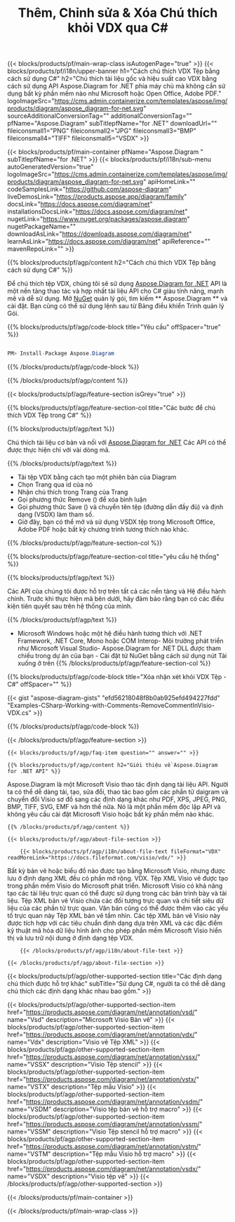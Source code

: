 ﻿---
title: Thêm, Chỉnh sửa & Xóa Chú thích khỏi VDX qua C# 
weight: 3050
url: /vi/net/annotation/vdx/ 
description: C# mã nguồn để chú thích VDX tệp trên Nền tảng .NET Framework, .NET Core, Mono.
---
{{< blocks/products/pf/main-wrap-class isAutogenPage="true" >}}
{{< blocks/products/pf/i18n/upper-banner h1="Cách chú thích VDX Tệp bằng cách sử dụng C#" h2="Chú thích tài liệu gốc và hiệu suất cao VDX bằng cách sử dụng API Aspose.Diagram for .NET phía máy chủ mà không cần sử dụng bất kỳ phần mềm nào như Microsoft hoặc Open Office, Adobe PDF." logoImageSrc="https://cms.admin.containerize.com/templates/aspose/img/products/diagram/aspose_diagram-for-net.svg" sourceAdditionalConversionTag="" additionalConversionTag="" pfName="Aspose.Diagram" subTitlepfName="for .NET" downloadUrl="" fileiconsmall1="PNG" fileiconsmall2="JPG" fileiconsmall3="BMP" fileiconsmall4="TIFF" fileiconsmall5="VSDX" >}}

{{< blocks/products/pf/main-container pfName="Aspose.Diagram " subTitlepfName="for .NET" >}}
{{< blocks/products/pf/i18n/sub-menu autoGeneratedVersion="true" logoImageSrc="https://cms.admin.containerize.com/templates/aspose/img/products/diagram/aspose_diagram-for-net.svg" apiHomeLink="" codeSamplesLink="https://github.com/aspose-diagram" liveDemosLink="https://products.aspose.app/diagram/family" docsLink="https://docs.aspose.com/diagram/net" installationsDocsLink="https://docs.aspose.com/diagram/net" nugetLink="https://www.nuget.org/packages/aspose.diagram" nugetPackageName="" downloadAsLink="https://downloads.aspose.com/diagram/net" learnAsLink="https://docs.aspose.com/diagram/net" apiReference="" mavenRepoLink="" >}}

{{% blocks/products/pf/agp/content h2="Cách chú thích VDX Tệp bằng cách sử dụng C#" %}}

 Để chú thích tệp VDX, chúng tôi sẽ sử dụng
 [Aspose.Diagram for .NET](https://products.aspose.com/diagram/net) 
 API là một nền tảng thao tác và hợp nhất tài liệu API cho C# giàu tính năng, mạnh mẽ và dễ sử dụng. Mở
 [NuGet](https://www.nuget.org/packages/aspose.diagram) 
 quản lý gói, tìm kiếm
 ** Aspose.Diagram ** 
 và cài đặt. Bạn cũng có thể sử dụng lệnh sau từ Bảng điều khiển Trình quản lý Gói.

{{% blocks/products/pf/agp/code-block title="Yêu cầu" offSpacer="true" %}}

```cs

PM> Install-Package Aspose.Diagram


```

{{% /blocks/products/pf/agp/code-block %}}

{{% /blocks/products/pf/agp/content %}}

{{< blocks/products/pf/agp/feature-section isGrey="true" >}}

{{% blocks/products/pf/agp/feature-section-col title="Các bước để chú thích VDX Tệp trong C#" %}}

{{% blocks/products/pf/agp/text %}}

 Chú thích tài liệu cơ bản và nối với
 [Aspose.Diagram for .NET](https://products.aspose.com/diagram/net) 
 Các API có thể được thực hiện chỉ với vài dòng mã.

{{% /blocks/products/pf/agp/text %}}

+ Tải tệp VDX bằng cách tạo một phiên bản của Diagram
+ Chọn Trang qua id của nó
+ Nhận chú thích trong Trang của Trang
+ Gọi phương thức Remove () để xóa bình luận
+ Gọi phương thức Save () và chuyển tên tệp (đường dẫn đầy đủ) và định dạng (VSDX) làm tham số.
+ Giờ đây, bạn có thể mở và sử dụng VSDX tệp trong Microsoft Office, Adobe PDF hoặc bất kỳ chương trình tương thích nào khác.

{{% /blocks/products/pf/agp/feature-section-col %}}

{{% blocks/products/pf/agp/feature-section-col title="yêu cầu hệ thống" %}}

{{% blocks/products/pf/agp/text %}}

 Các API của chúng tôi được hỗ trợ trên tất cả các nền tảng và Hệ điều hành chính. Trước khi thực hiện mã bên dưới, hãy đảm bảo rằng bạn có các điều kiện tiên quyết sau trên hệ thống của mình.

{{% /blocks/products/pf/agp/text %}}

- Microsoft Windows hoặc một hệ điều hành tương thích với .NET Framework, .NET Core, Mono hoặc COM Interop- Môi trường phát triển như Microsoft Visual Studio- Aspose.Diagram for .NET DLL được tham chiếu trong dự án của bạn - Cài đặt từ NuGet bằng cách sử dụng nút Tải xuống ở trên
{{% /blocks/products/pf/agp/feature-section-col %}}

{{% blocks/products/pf/agp/code-block title="Xóa nhận xét khỏi VDX Tệp - C#" offSpacer="" %}}

{{< gist "aspose-diagram-gists" "efd56218048f8b0ab925efd494227fdd" "Examples-CSharp-Working-with-Comments-RemoveCommentInVisio-VDX.cs" >}}


{{% /blocks/products/pf/agp/code-block %}}

{{< /blocks/products/pf/agp/feature-section >}}

    {{< blocks/products/pf/agp/faq-item question="" answer="" >}}
 

<!-- aboutfile Starts -->

    {{% blocks/products/pf/agp/content h2="Giới thiệu về Aspose.Diagram for .NET API" %}}

 Aspose.Diagram là một Microsoft Visio thao tác định dạng tài liệu API. Người ta có thể dễ dàng tải, tạo, sửa đổi, thao tác bao gồm các phần tử daigram và chuyển đổi Visio sơ đồ sang các định dạng khác như PDF, XPS, JPEG, PNG, BMP, TIFF, SVG, EMF và hơn thế nữa. Nó là một phần mềm độc lập API và không yêu cầu cài đặt Microsoft Visio hoặc bất kỳ phần mềm nào khác.  


    {{% /blocks/products/pf/agp/content %}}

    {{< blocks/products/pf/agp/about-file-section >}}

        {{< blocks/products/pf/agp/i18n/about-file-text fileFormat="VDX" readMoreLink="https://docs.fileformat.com/visio/vdx/" >}}
Bất kỳ bản vẽ hoặc biểu đồ nào được tạo bằng Microsoft Visio, nhưng được lưu ở định dạng XML đều có phần mở rộng. VDX. Tệp XML Visio vẽ được tạo trong phần mềm Visio do Microsoft phát triển. Microsoft Visio có khả năng tạo các tài liệu trực quan có thể được sử dụng trong các bản trình bày và tài liệu. Tệp XML bản vẽ Visio chứa các đối tượng trực quan và chi tiết siêu dữ liệu của các phần tử trực quan. Văn bản cũng có thể được thêm vào các yếu tố trực quan này Tệp XML bản vẽ tầm nhìn. Các tệp XML bản vẽ Visio này được tích hợp với các tiêu chuẩn định dạng dựa trên XML và các đặc điểm kỹ thuật mã hóa dữ liệu hình ảnh cho phép phần mềm Microsoft Visio hiển thị và lưu trữ nội dung ở định dạng tệp VDX. 

        {{< /blocks/products/pf/agp/i18n/about-file-text >}}

    {{< /blocks/products/pf/agp/about-file-section >}}

<!-- aboutfile Ends -->

{{< blocks/products/pf/agp/other-supported-section title="Các định dạng chú thích được hỗ trợ khác" subTitle="Sử dụng C#, người ta có thể dễ dàng chú thích các định dạng khác nhau bao gồm." >}}

{{< blocks/products/pf/agp/other-supported-section-item href="https://products.aspose.com/diagram/net/annotation/vsd/" name="Vsd" description="Microsoft Visio Bản vẽ" >}}
{{< blocks/products/pf/agp/other-supported-section-item href="https://products.aspose.com/diagram/net/annotation/vdx/" name="Vdx" description="Visio vẽ Tệp XML" >}}
{{< blocks/products/pf/agp/other-supported-section-item href="https://products.aspose.com/diagram/net/annotation/vssx/" name="VSSX" description="Visio Tệp stencil" >}}
{{< blocks/products/pf/agp/other-supported-section-item href="https://products.aspose.com/diagram/net/annotation/vstx/" name="VSTX" description="Tệp mẫu Visio" >}}
{{< blocks/products/pf/agp/other-supported-section-item href="https://products.aspose.com/diagram/net/annotation/vsdm/" name="VSDM" description="Visio tệp bản vẽ hỗ trợ macro" >}}
{{< blocks/products/pf/agp/other-supported-section-item href="https://products.aspose.com/diagram/net/annotation/vssm/" name="VSSM" description="Visio Tệp stencil hỗ trợ macro" >}}
{{< blocks/products/pf/agp/other-supported-section-item href="https://products.aspose.com/diagram/net/annotation/vstm/" name="VSTM" description="Tệp mẫu Visio hỗ trợ macro" >}}
{{< blocks/products/pf/agp/other-supported-section-item href="https://products.aspose.com/diagram/net/annotation/vsdx/" name="VSDX" description="Visio tệp vẽ" >}}
{{< /blocks/products/pf/agp/other-supported-section >}}

{{< /blocks/products/pf/main-container >}}
    
{{< /blocks/products/pf/main-wrap-class >}}